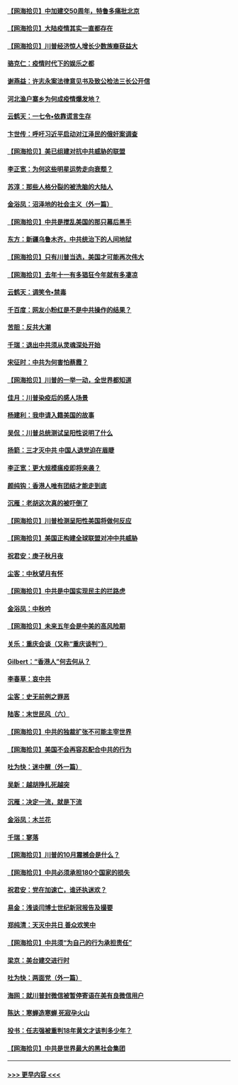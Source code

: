 #### [【网海拾贝】中加建交50周年，特鲁多痛批北京](../pages/nsc993/n12476892.md?t=10151402) 
#### [【网海拾贝】大陆疫情其实一直都存在](../pages/nsc993/n12473948.md?t=10151402) 
#### [【网海拾贝】川普经济惊人增长少数族裔获益大](../pages/nsc993/n12471565.md?t=10151402) 
#### [骆克仁：疫情时代下的娱乐之都](../pages/nsc993/n12471312.md?t=10151402) 
#### [谢燕益：许志永案法律意见书及致公检法三长公开信](../pages/nsc993/n12470870.md?t=10151402) 
#### [河北渔户寨乡为何成疫情爆发地？](../pages/nsc993/n12464936.md?t=10151402) 
#### [云鹤天：一七令▪依靠谎言生存](../pages/nsc993/n12470034.md?t=10151402) 
#### [卞世传：呼吁习近平启动对江泽民的俄奸案调查](../pages/nsc993/n12469722.md?t=10151402) 
#### [【网海拾贝】美已组建对抗中共威胁的联盟](../pages/nsc993/n12469018.md?t=10151402) 
#### [李正宽：为何这些明星运势走向衰颓？](../pages/nsc993/n12468730.md?t=10151402) 
#### [苏淳：那些人格分裂的被洗脑的大陆人](../pages/nsc993/n12467858.md?t=10151402) 
#### [金浴凤：沼泽地的社会主义（外一篇）](../pages/nsc993/n12467792.md?t=10151402) 
#### [【网海拾贝】中共是搅乱美国的那只幕后黑手](../pages/nsc993/n12467700.md?t=10151402) 
#### [东方：新疆乌鲁木齐，中共统治下的人间地狱](../pages/nsc993/n12466075.md?t=10151402) 
#### [【网海拾贝】只有川普当选，美国才可能再次伟大](../pages/nsc993/n12466013.md?t=10151402) 
#### [【网海拾贝】去年十一有多猖狂今年就有多凄凉](../pages/nsc993/n12463649.md?t=10151402) 
#### [云鹤天：调笑令▪禁毒](../pages/nsc993/n12462975.md?t=10151402) 
#### [千百度：网友小粉红是不是中共操作的结果？](../pages/nsc993/n12461025.md?t=10151402) 
#### [苦胆：反共大潮](../pages/nsc993/n12459469.md?t=10151402) 
#### [千瑞：退出中共须从灵魂深处开始](../pages/nsc993/n12459437.md?t=10151402) 
#### [宋征时：中共为何害怕蔡霞？](../pages/nsc993/n12459097.md?t=10151402) 
#### [【网海拾贝】川普的一举一动，全世界都知道](../pages/nsc993/n12458825.md?t=10151402) 
#### [佳月：川普染疫后的感人场景](../pages/nsc993/n12456994.md?t=10151402) 
#### [杨建利：我申请入籍美国的故事](../pages/nsc993/n12455635.md?t=10151402) 
#### [吴侃：川普总统测试呈阳性说明了什么](../pages/nsc993/n12451869.md?t=10151402) 
#### [扬箭：三才灭中共 中国人退党迫在眉睫](../pages/nsc993/n12451842.md?t=10151402) 
#### [李正宽：更大规模瘟疫即将来袭？](../pages/nsc993/n12451455.md?t=10151402) 
#### [颜纯钩：香港人唯有团结才能走到底](../pages/nsc993/n12450870.md?t=10151402) 
#### [沉雁：老胡这次真的被吓倒了](../pages/nsc993/n12449796.md?t=10151402) 
#### [【网海拾贝】川普检测呈阳性美国将做何反应](../pages/nsc993/n12449042.md?t=10151402) 
#### [【网海拾贝】美国正构建全球联盟对冲中共威胁](../pages/nsc993/n12446580.md?t=10151402) 
#### [祝君安：庚子秋月夜](../pages/nsc993/n12445870.md?t=10151402) 
#### [尘客：中秋望月有怀](../pages/nsc993/n12444632.md?t=10151402) 
#### [【网海拾贝】中共是中国实现民主的拦路虎](../pages/nsc993/n12443573.md?t=10151402) 
#### [金浴凤：中秋吟](../pages/nsc993/n12441773.md?t=10151402) 
#### [【网海拾贝】未来五年会是中美的高风险期](../pages/nsc993/n12440760.md?t=10151402) 
#### [关乐：重庆会谈（又称“重庆谈判”）](../pages/nsc993/n12437525.md?t=10151402) 
#### [Gilbert：“香港人”何去何从？](../pages/nsc993/n12435894.md?t=10151402) 
#### [李春草：哀中共](../pages/nsc993/n12435874.md?t=10151402) 
#### [尘客：史无前例之罪恶](../pages/nsc993/n12435762.md?t=10151402) 
#### [陆客：末世民风（六）](../pages/nsc993/n12435354.md?t=10151402) 
#### [【网海拾贝】中共的独裁扩张不可能主宰世界](../pages/nsc993/n12435151.md?t=10151402) 
#### [【网海拾贝】美国不会再容忍配合中共的行为](../pages/nsc993/n12433808.md?t=10151402) 
#### [吐为快：迷中醒（外一篇）](../pages/nsc993/n12433585.md?t=10151402) 
#### [吴新：越胡挣扎死越突](../pages/nsc993/n12433562.md?t=10151402) 
#### [沉雁：决定一流，就是下流](../pages/nsc993/n12432128.md?t=10151402) 
#### [金浴凤：木兰花](../pages/nsc993/n12432124.md?t=10151402) 
#### [千瑞：寥落](../pages/nsc993/n12432071.md?t=10151402) 
#### [【网海拾贝】川普的10月震撼会是什么？](../pages/nsc993/n12431624.md?t=10151402) 
#### [【网海拾贝】中共必须承担180个国家的损失](../pages/nsc993/n12428893.md?t=10151402) 
#### [祝君安：党在加速亡，谁还执迷欢？](../pages/nsc993/n12428652.md?t=10151402) 
#### [易金：浅谈闫博士世纪新冠报告及撮要](../pages/nsc993/n12426822.md?t=10151402) 
#### [郑纯清：天灭中共日 善众欢笑中](../pages/nsc993/n12426784.md?t=10151402) 
#### [【网海拾贝】中共须“为自己的行为承担责任”](../pages/nsc993/n12426067.md?t=10151402) 
#### [梁京：美台建交进行时](../pages/nsc993/n12424066.md?t=10151402) 
#### [吐为快：两面党（外一篇）](../pages/nsc993/n12424043.md?t=10151402) 
#### [海网：就川普封微信被暂停寄语在美有良微信用户](../pages/nsc993/n12424021.md?t=10151402) 
#### [陈达：寒蝉造寒蝉 死寂孕火山](../pages/nsc993/n12423958.md?t=10151402) 
#### [投书：任志强被重判18年黄文才该判多少年？](../pages/nsc993/n12423672.md?t=10151402) 
#### [【网海拾贝】中共是世界最大的黑社会集团](../pages/nsc993/n12423543.md?t=10151402) 

----
#### [ >>> 更早内容 <<< ](../indexes/nsc993-earlier.md)
